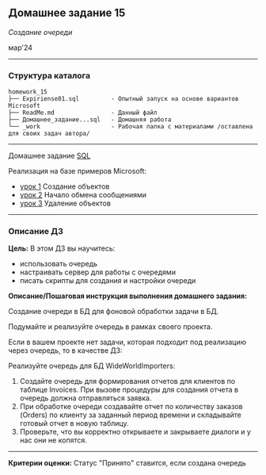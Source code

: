 ## Домашнее задание 15
*Создание очереди*

мар'24
<hr>

### Структура каталога

```
homework_15
├── Expiriense01.sql         - Опытный запуск на основе вариантов Microsoft
├── ReadMe.md                - Данный файл
├── Домашнее_задание...sql   - Домашняя работа
└── _work                    - Рабочая папка с материалами /оставлена для своих задач автора/

```

<hr>

Домашнее задание [SQL](%C4%EE%EC%E0%F8%ED%E5%E5_%E7%E0%E4%E0%ED%E8%E5-455564-d0e31d.sql)

Реализация на базе примеров Microsoft:
- [урок 1](https://learn.microsoft.com/ru-ru/sql/database-engine/service-broker/lesson-1-creating-the-conversation-objects?view=sql-server-linux-ver15) Создание объектов
- [урок 2](https://learn.microsoft.com/ru-ru/sql/database-engine/service-broker/lesson-2-beginning-a-conversation-and-transmitting-messages?view=sql-server-linux-ver15) Начало обмена сообщениями
- [урок 3](https://learn.microsoft.com/ru-ru/sql/database-engine/service-broker/lesson-3-dropping-the-conversation-objects?view=sql-server-linux-ver15) Удаление объектов

<hr>

### Описание ДЗ

**Цель:**
В этом ДЗ вы научитесь:

- использовать очередь
- настраивать сервер для работы с очередями
- писать скрипты для создания и настройки очереди

**Описание/Пошаговая инструкция выполнения домашнего задания:**

Создание очереди в БД для фоновой обработки задачи в БД.

Подумайте и реализуйте очередь в рамках своего проекта.

Если в вашем проекте нет задачи, которая подходит под реализацию через очередь, то в качестве ДЗ:

Реализуйте очередь для БД WideWorldImporters:
1. Создайте очередь для формирования отчетов для клиентов по таблице Invoices. При вызове процедуры для создания отчета в очередь должна отправляться заявка.
2. При обработке очереди создавайте отчет по количеству заказов (Orders) по клиенту за заданный период времени и складывайте готовый отчет в новую таблицу.
3. Проверьте, что вы корректно открываете и закрываете диалоги и у нас они не копятся.

<hr>

**Критерии оценки:** Статус "Принято" ставится, если создана очередь
